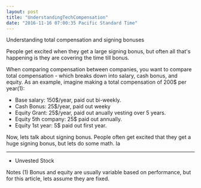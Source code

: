 ```yaml
---
layout: post
title: "UnderstandingTechCompensation"
date: "2016-11-16 07:00:35 Pacific Standard Time"
---
```


Understanding total compensation and signing bonuses

People get excited when they get a large signing bonus, but often all that's happening is they are covering the time till bonus. 

When comparing compensation between companies, you want to compare total compensation - which breaks down into salary, cash bonus, and equity.  As an example, imagine making a total compensation of 200$ per year(1):

* Base salary: 150$/year, paid out bi-weekly. 
* Cash Bonus: 25$/year,  paid out weeky
* Equity Grant: 25$/year, paid out anually vesting over 5 years. 
* Equity 5th company: 25$ paid out annually.
* Equity 1st year: 5$ paid out first year. 

Now, lets talk about signing bonus. People often get excited that they get a huge signing bonus, but lets do some math. Ia

---
* Unvested Stock

Notes 
(1)  Bonus and equity are usually variable based on performance, but for this article, lets assume they are fixed.
